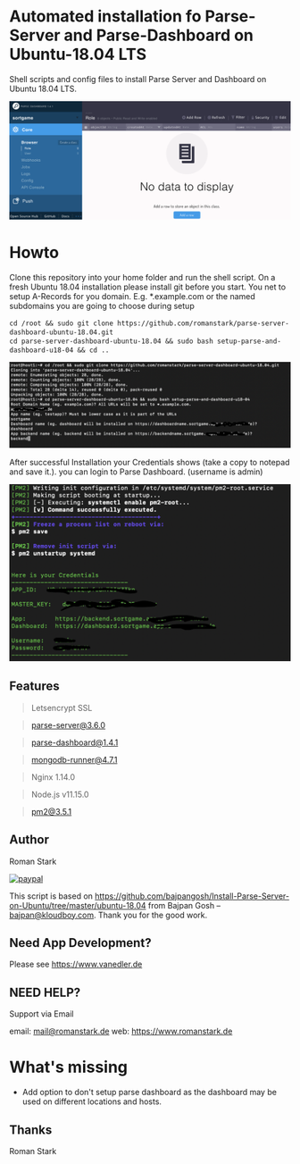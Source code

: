# Automated installation fo Parse-Server and Parse-Dashboard on Ubuntu-18.04 LTS

Shell scripts and config files to install Parse Server and Dashboard on Ubuntu 18.04 LTS.

![](dashboard.png)

# Howto

Clone this repository into your home folder and run the shell script.
On a fresh Ubuntu 18.04 installation please install git before you start.
You net to setup A-Records for you domain. E.g. \*.example.com or the named subdomains you are going to choose during setup

```
cd /root && sudo git clone https://github.com/romanstark/parse-server-dashboard-ubuntu-18.04.git
cd parse-server-dashboard-ubuntu-18.04 && sudo bash setup-parse-and-dashboard-u18-04 && cd ..
```

![](userinput.png)

After successful Installation your Credentials shows (take a copy to notepad and save it.).
you can login to Parse Dashboard. (username is admin)

![](success.png)

## Features

> Letsencrypt SSL

> parse-server@3.6.0

> parse-dashboard@1.4.1

> mongodb-runner@4.7.1

> Nginx 1.14.0

> Node.js v11.15.0

> pm2@3.5.1

## Author

Roman Stark

[![paypal](https://www.paypalobjects.com/en_US/i/btn/btn_donateCC_LG.gif)](https://paypal.me/romanstark)

This script is based on https://github.com/bajpangosh/Install-Parse-Server-on-Ubuntu/tree/master/ubuntu-18.04 from Bajpan Gosh – bajpan@kloudboy.com. Thank you for the good work.

## Need App Development?

Please see https://www.vanedler.de

## NEED HELP?

Support via Email

email: mail@romanstark.de
web: https://www.romanstark.de

# What's missing

- Add option to don't setup parse dashboard as the dashboard may be used on different locations and hosts.

## Thanks

Roman Stark
